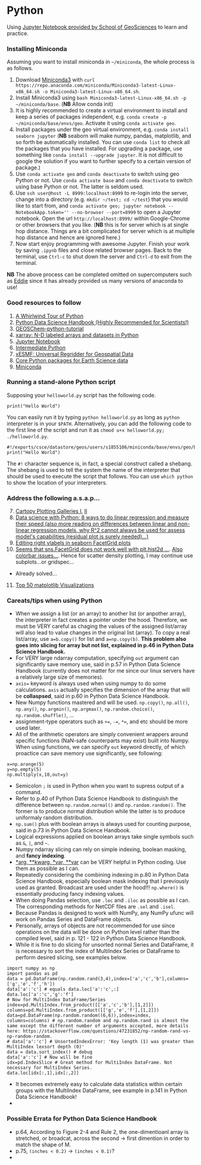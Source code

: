 # Python

Using [Jupyter Notebook provided by School of GeoSciences](https://www.geos.ed.ac.uk/notebook) to learn and practice.

### Installing Miniconda
Assuming you want to install miniconda in `~/miniconda`, the whole process is as follows.
1. Download [Miniconda3](https://repo.anaconda.com/miniconda/Miniconda3-latest-Linux-x86_64.sh) with `curl https://repo.anaconda.com/miniconda/Miniconda3-latest-Linux-x86_64.sh -o Miniconda3-latest-Linux-x86_64.sh`.
2. Install Miniconda3 using `bash Miniconda3-latest-Linux-x86_64.sh -p ~/miniconda/base`. (**NB** Allow conda init)
3. It is highly recommended to create a virtual environment to install and keep a series of packages independent, e.g. `conda create -p ~/miniconda/base/envs/geo`. Activate it using `conda activate geo`.
3. Install packages under the geo virtual environment, e.g. `conda install seaborn jupyter` (**NB** seaborn will make numpy, pandas, matplotlib, and so forth be automatically installed. You can use `conda list` to check all the packages that you have installed. For upgrading a package, use something like `conda install --upgrade jupyter`. It is not difficult to google the solution if you want to further specify to a certain version of package.)
4. Use `conda activate geo` and `conda deactivate` to switch using geo Python or not. Use `conda activate base` and `conda deactivate` to switch using base Python or not. The latter is seldom used.
5. Use `ssh user@host -L 8999:localhost:8999` to re-login into the server, change into a directory (e.g. `mkdir ~/test; cd ~/test`) that you would like to start from, and `conda activate geo; jupyter notebook --NotebookApp.token='' --no-browser --port=8999` to open a Jupyter notebook. Open the url `http://localhost:8999/` within Google-Chrome or other browsers that you like. (**NB** this is for server which is at single hop distance. Things are a bit complicated for server which is at multiple hop distance and hence are ignored here.)
6. Now start enjoy programming with awesome Jupyter. Finish your work by saving `.ipynb` files and close related browser pages. Back to the terminal, use `Ctrl-c` to shut down the server and `Ctrl-d` to exit from the terminal.

**NB** The above process can be completed omitted on supercomputers such as [Eddie](https://www.wiki.ed.ac.uk/display/ResearchServices/Anaconda) since it has already provided us many versions of anaconda to use!

### Good resources to follow
1. [A Whirlwind Tour of Python](https://jakevdp.github.io/WhirlwindTourOfPython/)
2. [Python Data Science Handbook (Highly Recommended for Scientists!)](https://jakevdp.github.io/PythonDataScienceHandbook/)
3. [GEOSChem-python-tutorial](https://github.com/geoschem/GEOSChem-python-tutorial)
4. [xarray: N-D labeled arrays and datasets in Python](http://xarray.pydata.org/en/stable/index.html)
5. [Jupyter Notebook](https://ipywidgets.readthedocs.io/en/stable/index.html)
6. [Intermediate Python](https://book.pythontips.com/en/latest/#)
7. [xESMF: Universal Regridder for Geospatial Data](https://xesmf.readthedocs.io/en/latest/index.html)
8. [Core Python packages for Earth Science data](http://wiki.seas.harvard.edu/geos-chem/index.php/Python_tools_for_use_with_GEOS-Chem#Core_Python_packages_for_Earth_Science_data)
9. [Miniconda](https://docs.conda.io/en/latest/miniconda.html)

### Running a stand-alone Python script
Supposing your `helloworld.py` script has the following code.
```
print("Hello World")
```
You can easily run it by typing `python helloworld.py` as long as `python` interpreter is in your `$PATH`. Alternatively, you can add the following code to the first line of the script and run it as `chmod u+x helloworld.py; ./helloworld.py`.
```
#!/exports/csce/datastore/geos/users/s1855106/miniconda/base/envs/geo/bin/python
print("Hello World")
```
The `#!` character sequence is, in fact, a special construct called a shebang. The shebang is used to tell the system the name of the interpreter that should be used to execute the script that follows. You can use `which python` to show the location of your interpreters.


### Address the following a.s.a.p...
7. [Cartopy Plotting Galleries I](https://mp.weixin.qq.com/s/VLRAwsNNdX7Yvnxt-JVHFA), [II](https://stackoverflow.com/questions/55598249/showing-alaska-and-hawaii-in-cartopy-map)
8. [Data science with Python: 8 ways to do linear regression and measure their speed (also more reading on differences between linear and non-linear regression models, why R^2 cannot always be used for assess model's capabilities (residual plot is surely needed)...)](https://www.freecodecamp.org/news/data-science-with-python-8-ways-to-do-linear-regression-and-measure-their-speed-b5577d75f8b/)
9. [Editing right ylabels in seaborn FacetGrid plots](https://cduvallet.github.io/posts/2018/11/facetgrid-ylabel-access)
10. [Seems that sns.FacetGrid does not work well with plt.hist2d ...](https://github.com/mwaskom/seaborn/issues/321). [Also colorbar issues...](https://github.com/mwaskom/seaborn/issues/582). Hence for scatter density plotting, I may continue use subplots...or gridspec...
  - Already solved...
11. [Top 50 matplotlib Visualizations](https://www.machinelearningplus.com/plots/top-50-matplotlib-visualizations-the-master-plots-python/#45.-Calendar-Heat-Map)

### Careats/tips when using Python
- When we assign a list (or an array) to another list (or anpother array), the interpreter in fact creates a pointer under the hood. Therefore, we must be VERY careful as chaging the values of the assigned list/array will also lead to value changes in the original list (array). To copy a real list/array, use `a=b.copy()` for list and `a=np.copy(b)`. **This problem also goes into slicing for array but not list, explained in p.46 in Python Data Science Handbook.**
- For VERY large ndarray computation, specifying `out` argument can significantly save memory use, said in p.57 in Python Data Science Handbook (currently does not matter for me since our linux servers have a relatively large size of memories).
- `axis=` keyword is always used when using numpy to do some calculations. `axis` actually specifies the dimension of the array that will be **collaspsed**, said in p.60 in Python Data Science Handbook.
- New Numpy functions mastered and will be used. `np.copy()`, `np.all()`, `np.any()`, `np.argmin()`, `np.argmax()`, `np.random.choice()`, `np.random.shuffle()`, ...
- assignment-type operators such as `+=`, `-=`, `*=`, and etc should be more used later.
- All of the arithmetic operators are simply convenient wrappers around specific functions (NaN-safe counterparts may exist) built into Numpy. When using functions, we can specify `out` keyword directly, of which proactice can save memory use significantly, see following:
```
x=np.arange(5)
y=np.empty(5)
np.multiply(x,10,out=y)
```
- Semicolon `;` is used in Python when you want to supress output of a command.
- Refer to p.40 of Python Data Science Handbook to distinguish the difference between `np.random.normal()` and `np.random.random()`. The former is to produce normal distribution while the latter is to produce uniformaly random distribution.
- `np.sum()` plus with boolean arrays is always used for counting purpose, said in p.73 in Python Data Science Handbook.
- Logical expressions applied on boolean arrays take single symbols such as `&`, `|`, and `~`.
- Numpy ndarray slicing can rely on simple indexing, boolean masking, and **fancy indexing**.
- [\*arg, \*\*kwarg, \*var, \*\*var](https://www.jianshu.com/p/be92113116c8) can be VERY helpful in Python coding. Use them as possible as I can.
- Repeatedly considering the combining indexing in p.80 in Python Data Science Handbook, especially boolean mask indexing that I previously used as granted. Broadcast are used under the hood!!! `np.where()` is essentially producing fancy indexing values.
- When doing Pandas selection, use `.loc` and `.iloc` as possible as I can. The corresponding methods for NetCDF files are `.sel` and `.isel`.
- Because Pandas is designed to work with NumPy, any NumPy ufunc will work on Pandas Series and DataFrame objects.
- Personally, arrays of objects are not recommended for use since operations on the data will be done on Python level rather than the compiled level, said in p. 121 - 122 in Python Data Science Handbook.
- While it is fine to do slicing for unsorted normal Series and DataFrame, it is necessary to sort the index of MultiIndex Series or DataFrame to perform desired slicing, see examples below.
```
import numpy as np
import pandas as pd
data = pd.DataFrame(np.random.rand(3,4),index=['a','c','b'],columns=['g','e','f','h'])
data['a':'c'] # equals data.loc['a':'c',:]
data.loc['a':'c','g':'f']
# Now for MultiIndex DataFrame/Series
index=pd.MultiIndex.from_product([['a','c','b'],[1,2]])
columns=pd.MultiIndex.from_product([['g','e','f'],[1,2]])
data=pd.DataFrame(np.random.random((6,6)),index=index, columns=columns) # np.random.random and np.random.rand is almost the same except the different number of arguments accepted, more details here: https://stackoverflow.com/questions/47231852/np-random-rand-vs-np-random-random.
# data['a':'c'] # UnsortedIndexError: 'Key length (1) was greater than MultiIndex lexsort depth (0)'
data = data.sort_index() # debug
data['a':'c'] # Now will be fine
idx=pd.IndexSlice # Great method for MultiIndex DataFrame. Not necessary for MultiIndex Series.
data.loc[idx[:,1],idx[:,2]]
```
- It becomes extremely easy to calculate data statistics within certain groups with the MultiIndex DataFrame, see example in p.141 in Python Data Science Handbook!
- 

### Possible Errata for Python Data Science Handbook
- p.64, According to Figure 2-4 and Rule 2, the one-dimentioanl array is stretched, or broadcat, across the second -> first dimention in order to match the shape of M.
- p.75, `(inches < 0.2)` -> `(inches < 0.1)`?
- 
